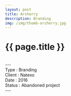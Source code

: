 ```yaml
---
layout: post
title: Archerry
description: Branding
img: /img/thumb-archerry.jpg
---
```


<h1 class="post-title">{{ page.title }}</h1>
<div class="img_row">
	<img class="col three" src="{{ site.baseurl }}/img/archerry-head.jpg" alt="" title="Archerry Logotypes"/>
</div>
<p class="caption">
---<br/>
Type : Branding<br/>
Client : Natexo<br/>
Date : 2016<br/>
Status : Abandoned project<br/>
---
</p>
<div class="img_row">
	<img class="col three" src="{{ site.baseurl }}/img/archerry-story.jpg" alt="" title="Archerry Story"/>
</div>